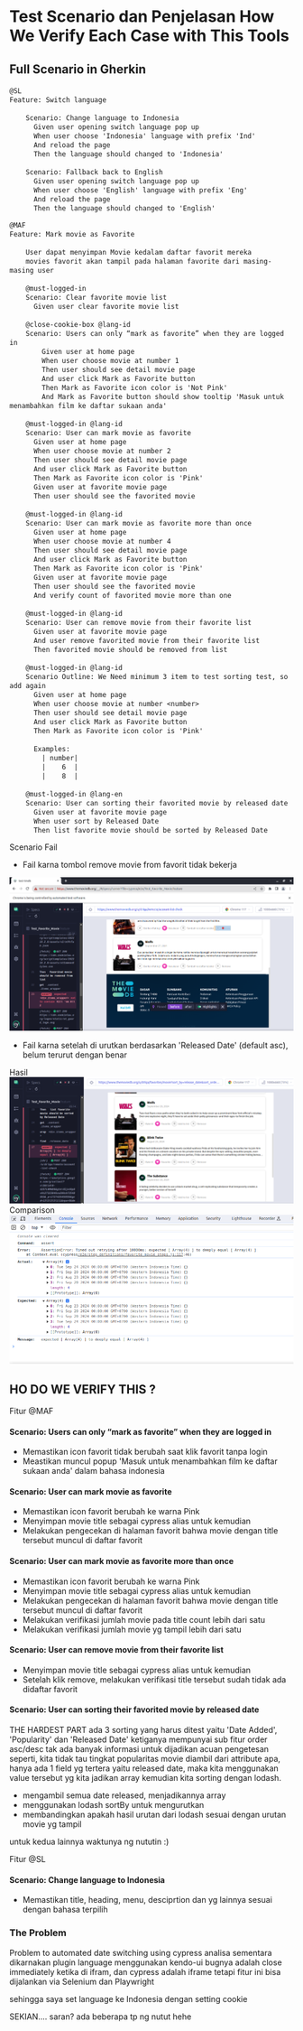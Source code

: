 
# Test Scenario dan Penjelasan How We Verify Each Case with This Tools

## Full Scenario in Gherkin

```
@SL
Feature: Switch language
   	 
    Scenario: Change language to Indonesia
      Given user opening switch language pop up
      When user choose 'Indonesia' language with prefix 'Ind'
      And reload the page
      Then the language should changed to 'Indonesia'

    Scenario: Fallback back to English
      Given user opening switch language pop up
      When user choose 'English' language with prefix 'Eng'
      And reload the page
      Then the language should changed to 'English'
```

```
@MAF
Feature: Mark movie as Favorite
    
    User dapat menyimpan Movie kedalam daftar favorit mereka
    movies favorit akan tampil pada halaman favorite dari masing-masing user

    @must-logged-in
    Scenario: Clear favorite movie list
      Given user clear favorite movie list

    @close-cookie-box @lang-id
    Scenario: Users can only “mark as favorite” when they are logged in
        Given user at home page
        When user choose movie at number 1
        Then user should see detail movie page
        And user click Mark as Favorite button
        Then Mark as Favorite icon color is 'Not Pink'
        And Mark as Favorite button should show tooltip 'Masuk untuk menambahkan film ke daftar sukaan anda'
    
    @must-logged-in @lang-id
    Scenario: User can mark movie as favorite
      Given user at home page
      When user choose movie at number 2
      Then user should see detail movie page
      And user click Mark as Favorite button
      Then Mark as Favorite icon color is 'Pink'
      Given user at favorite movie page
      Then user should see the favorited movie

    @must-logged-in @lang-id
    Scenario: User can mark movie as favorite more than once
      Given user at home page
      When user choose movie at number 4
      Then user should see detail movie page
      And user click Mark as Favorite button
      Then Mark as Favorite icon color is 'Pink'
      Given user at favorite movie page
      Then user should see the favorited movie
      And verify count of favorited movie more than one

    @must-logged-in @lang-id
    Scenario: User can remove movie from their favorite list
      Given user at favorite movie page
      And user remove favorited movie from their favorite list
      Then favorited movie should be removed from list

    @must-logged-in @lang-id
    Scenario Outline: We Need minimum 3 item to test sorting test, so add again
      Given user at home page
      When user choose movie at number <number>
      Then user should see detail movie page
      And user click Mark as Favorite button
      Then Mark as Favorite icon color is 'Pink'

      Examples:
        | number|
        |    6  |
        |    8  |

    @must-logged-in @lang-en
    Scenario: User can sorting their favorited movie by released date
      Given user at favorite movie page
      When user sort by Released Date
      Then list favorite movie should be sorted by Released Date
```


Scenario Fail

- Fail karna tombol remove movie from favorit tidak bekerja

![Detail](./images/E1.png "detail")


- Fail karna setelah di urutkan berdasarkan 'Released Date' (default asc), belum terurut dengan benar

Hasil
![Detail](./images/E2.png "detail")
Comparison
![Detail](./images/E3.png "detail")


## HO DO WE VERIFY THIS ?

Fitur @MAF

#### Scenario: Users can only “mark as favorite” when they are logged in
- Memastikan icon favorit tidak berubah saat klik favorit tanpa login
- Meastikan muncul popup 'Masuk untuk menambahkan film ke daftar sukaan anda'
 dalam bahasa indonesia

#### Scenario: User can mark movie as favorite
- Memastikan icon favorit berubah ke warna Pink
- Menyimpan movie title sebagai cypress alias untuk kemudian
- Melakukan pengecekan di halaman favorit bahwa movie dengan title tersebut muncul di daftar favorit

#### Scenario: User can mark movie as favorite more than once
- Memastikan icon favorit berubah ke warna Pink
- Menyimpan movie title sebagai cypress alias untuk kemudian
- Melakukan pengecekan di halaman favorit bahwa movie dengan title tersebut muncul di daftar favorit
- Melakukan verifikasi jumlah movie pada title count lebih dari satu
- Melakukan verifikasi jumlah movie yg tampil lebih dari satu


#### Scenario: User can remove movie from their favorite list
- Menyimpan movie title sebagai cypress alias untuk kemudian
- Setelah klik remove, melakukan verifikasi title tersebut sudah tidak ada didaftar favorit

#### Scenario: User can sorting their favorited movie by released date
THE HARDEST PART
ada 3 sorting yang harus ditest yaitu 'Date Added', 'Popularity' dan 'Released Date'
ketiganya mempunyai sub fitur order asc/desc
tak ada banyak informasi untuk dijadikan acuan pengetesan seperti,
kita tidak tau tingkat popularitas movie diambil dari attribute apa,
hanya ada 1 field yg tertera yaitu released date, maka kita menggunakan value tersebut
yg kita jadikan array kemudian kita sorting dengan lodash.

- mengambil semua date released, menjadikannya array
- menggunakan lodash sortBy untuk mengurutkan
- membandingkan apakah hasil urutan dari lodash sesuai dengan urutan movie yg tampil

untuk kedua lainnya waktunya ng nututin :)

Fitur @SL

#### Scenario: Change language to Indonesia
- Memastikan title, heading, menu, desciprtion dan yg lainnya sesuai dengan bahasa terpilih


### The Problem
Problem to automated date switching using cypress
analisa sementara dikarnakan plugin language menggunakan kendo-ui
bugnya adalah close immediately ketika di ifram, dan cypress adalah iframe
tetapi fitur ini bisa dijalankan via Selenium dan Playwright

sehingga saya set language ke Indonesia dengan setting cookie


SEKIAN....
saran? ada beberapa tp ng nutut hehe